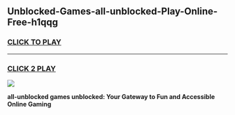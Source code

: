 
## Unblocked-Games-all-unblocked-Play-Online-Free-h1qqg
<h3>
<a href="https://premium76.site?title=all-unblocked&ref=26A">CLICK TO PLAY</a></h3>
<hr>

<h3>
<a href="https://premium76.site?title=all-unblocked&ref=26A">CLICK 2 PLAY</a>
  
</h3>

<a href="https://premium76.site?title=all-unblocked&ref=26A"><img src="https://clearcache.store/games.png"></a>


**all-unblocked games unblocked: Your Gateway to Fun and Accessible Online Gaming**
